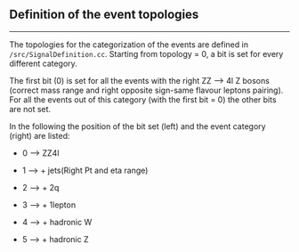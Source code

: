 Definition of the event topologies
-----------------------------------------------
-----------------------------------------------

The topologies for the categorization of the events are defined in ```/src/SignalDefinition.cc```. 
Starting from topology = 0, a bit is set for every different category.

The first bit (0) is set for all the events with the right ZZ --> 4l Z bosons (correct mass range and right opposite sign-same flavour leptons pairing). For all the events out of this category (with the first bit = 0) the other bits are not set.

In the following the position of the bit set (left) and the event category (right) are listed:

- 0 --> ZZ4l 

- 1 --> + jets(Right Pt and eta range)
  
- 2 --> + 2q
  
- 3 --> + 1lepton
  
- 4 --> + hadronic W
    
- 5 --> + hadronic Z
